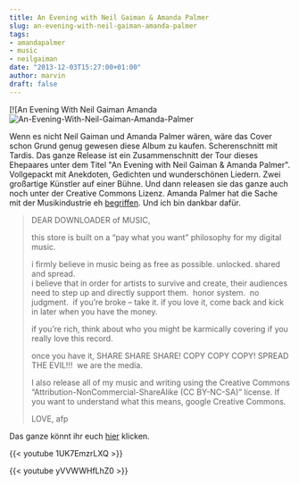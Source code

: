 ```yaml
---
title: An Evening with Neil Gaiman & Amanda Palmer
slug: an-evening-with-neil-gaiman-amanda-palmer
tags:
- amandapalmer
- music
- neilgaiman
date: "2013-12-03T15:27:00+01:00"
author: marvin
draft: false
---
```

[![An Evening With Neil Gaiman Amanda
![An-Evening-With-Neil-Gaiman-Amanda-Palmer](/images/An-Evening-With-Neil-Gaiman-Amanda-Palmer.jpeg)

Wenn es nicht Neil Gaiman und Amanda Palmer wären, wäre das Cover schon
Grund genug gewesen diese Album zu kaufen. Scherenschnitt mit Tardis.
Das ganze Release ist ein Zusammenschnitt der Tour dieses Ehepaares
unter dem Titel "An Evening with Neil Gaiman & Amanda Palmer".
Vollgepackt mit Anekdoten, Gedichten und wunderschönen Liedern. Zwei
großartige Künstler auf einer Bühne. Und dann releasen sie das ganze
auch noch unter der Creative Commons Lizenz. Amanda Palmer hat die Sache
mit der Musikindustrie eh
[begriffen](http://xsteadfastx.org/2012/05/02/ach-ich-stehe-auf-diese-umbruchstimmung-die-gerade/).
Und ich bin dankbar dafür.

> DEAR DOWNLOADER of MUSIC,
>
> this store is built on a “pay what you want” philosophy for my digital
> music.
>
> i firmly believe in music being as free as possible. unlocked. shared
> and spread.  
>  i believe that in order for artists to survive and create, their
> audiences need to step up and directly support them.  honor system. 
> no judgment.  if you’re broke – take it. if you love it, come back and
> kick in later when you have the money.
>
> if you’re rich, think about who you might be karmically covering if
> you really love this record.
>
> once you have it, SHARE SHARE SHARE! COPY COPY COPY! SPREAD THE
> EVIL!!!  we are the media.
>
> I also release all of my music and writing using the Creative Commons
> “Attribution-NonCommercial-ShareAlike (CC BY-NC-SA)” license. If you
> want to understand what this means, google Creative Commons.
>
> LOVE, afp

Das ganze könnt ihr euch
[hier](http://amandapalmer.net/producttypes/featured/) klicken.

{{< youtube 1UK7EmzrLXQ >}}

{{< youtube yVVWWHfLhZ0 >}}